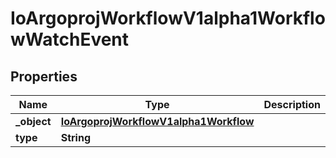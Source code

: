 

# IoArgoprojWorkflowV1alpha1WorkflowWatchEvent


## Properties

Name | Type | Description | Notes
------------ | ------------- | ------------- | -------------
**_object** | [**IoArgoprojWorkflowV1alpha1Workflow**](IoArgoprojWorkflowV1alpha1Workflow.md) |  |  [optional]
**type** | **String** |  |  [optional]



